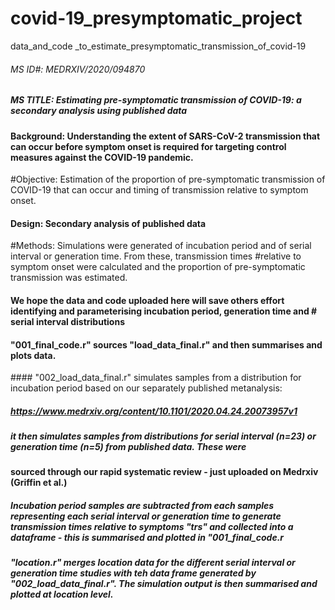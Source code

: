 # covid-19_presymptomatic_project
data_and_code _to_estimate_presymptomatic_transmission_of_covid-19
###### MS ID#: MEDRXIV/2020/094870
#####  MS TITLE: Estimating pre-symptomatic transmission of COVID-19: a secondary analysis using published data
#### Background: Understanding the extent of SARS-CoV-2 transmission that can occur before symptom onset is required for targeting control measures against the COVID-19 pandemic. 
#Objective: Estimation of the proportion of pre-symptomatic transmission of COVID-19 that can occur and timing of transmission relative to symptom onset.
#### Design: Secondary analysis of published data ####
#Methods: Simulations were generated of incubation period and of serial interval or generation time. From these, transmission times #relative to symptom onset were calculated and the proportion of pre-symptomatic transmission was estimated.
#### We hope the data and code uploaded here will save others effort identifying and parameterising incubation period, generation time and # serial interval distributions

#### "001_final_code.r" sources "load_data_final.r" and then summarises and plots data.

#### "002_load_data_final.r" simulates samples from a distribution for incubation period based on our separately published metanalysis: 
##### https://www.medrxiv.org/content/10.1101/2020.04.24.20073957v1
##### it then simulates samples from distributions for serial interval (n=23) or generation time (n=5) from published data. These were
#### sourced through our rapid systematic review - just uploaded on Medrxiv (Griffin et al.)
##### Incubation period samples are subtracted from each samples representing each serial interval or generation time to generate transmission times relative to symptoms "trs" and collected into a dataframe - this is summarised and plotted in "001_final_code.r
##### "location.r" merges location data for the different serial interval or generation time studies with teh data frame generated by "002_load_data_final.r". The simulation output is then summarised and plotted at location level.
